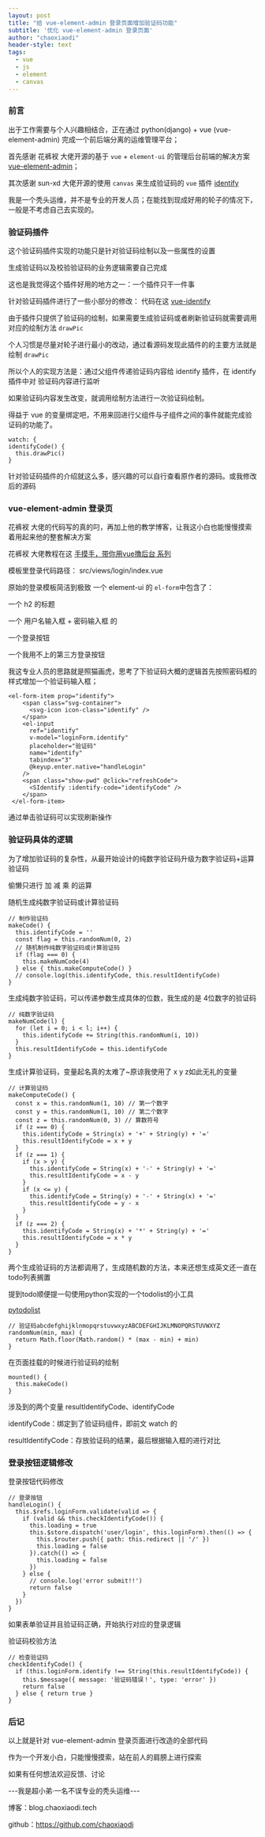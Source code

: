 ```yaml
---
layout: post
title: "给 vue-element-admin 登录页面增加验证码功能"
subtitle: '优化 vue-element-admin 登录页面'
author: "chaoxiaodi"
header-style: text
tags:
  - vue
  - js
  - element
  - canvas
---
```


### 前言

出于工作需要与个人兴趣相结合，正在通过 python(django) + vue (vue-element-admin) 完成一个前后端分离的运维管理平台；

首先感谢 花裤衩 大佬开源的基于 `vue` + `element-ui` 的管理后台前端的解决方案 [vue-element-admin](https://github.com/PanJiaChen/vue-element-admin.git)；

其次感谢 sun-xd 大佬开源的使用 `canvas` 来生成验证码的 `vue` 插件 [identify](https://github.com/sun-xd/identify.git)

我是一个秃头运维，并不是专业的开发人员；在能找到现成好用的轮子的情况下，一般是不考虑自己去实现的。
    
### 验证码插件

这个验证码插件实现的功能只是针对验证码绘制以及一些属性的设置

生成验证码以及校验验证码的业务逻辑需要自己完成

这也是我觉得这个插件好用的地方之一：一个插件只干一件事

针对验证码插件进行了一些小部分的修改： 代码在这 [vue-identify](https://github.com/chaoxiaodi/vue-identify)

由于插件只提供了验证码的绘制，如果需要生成验证码或者刷新验证码就需要调用对应的绘制方法 `drawPic`

个人习惯是尽量对轮子进行最小的改动，通过看源码发现此插件的的主要方法就是绘制 `drawPic` 

所以个人的实现方法是：通过父组件传递验证码内容给 identify 插件，在 identify 插件中对 验证码内容进行监听

如果验证码内容发生改变，就调用绘制方法进行一次验证码绘制。

得益于 vue 的变量绑定吧，不用来回进行父组件与子组件之间的事件就能完成验证码的功能了。
    
    watch: {
    identifyCode() {
      this.drawPic()
    }
    
针对验证码插件的介绍就这么多，感兴趣的可以自行查看原作者的源码。或我修改后的源码
    
### vue-element-admin 登录页

花裤衩 大佬的代码写的真的叼，再加上他的教学博客，让我这小白也能慢慢摸索着用起来他的整套解决方案

花裤衩 大佬教程在这 [手摸手，带你用vue撸后台 系列](https://juejin.cn/post/6844903476661583880)

模板里登录代码路径： src/views/login/index.vue

原始的登录模板简洁到极致 一个 element-ui 的 `el-form`中包含了：

一个 h2 的标题

一个 用户名输入框 + 密码输入框 的

一个登录按钮

一个我用不上的第三方登录按钮

我这专业人员的思路就是照猫画虎，思考了下验证码大概的逻辑首先按照密码框的样式增加一个验证码输入框；
    
    <el-form-item prop="identify">
        <span class="svg-container">
          <svg-icon icon-class="identify" />
        </span>
        <el-input
          ref="identify"
          v-model="loginForm.identify"
          placeholder="验证码"
          name="identify"
          tabindex="3"
          @keyup.enter.native="handleLogin"
        />
        <span class="show-pwd" @click="refreshCode">
          <SIdentify :identify-code="identifyCode" />
        </span>
     </el-form-item>

通过单击验证码可以实现刷新操作
    
### 验证码具体的逻辑
    
为了增加验证码的复杂性，从最开始设计的纯数字验证码升级为数字验证码+运算验证码

偷懒只进行 加 减 乘 的运算

随机生成纯数字验证码或计算验证码
    
    // 制作验证码
    makeCode() {
      this.identifyCode = ''
      const flag = this.randomNum(0, 2)
      // 随机制作纯数字验证码或计算验证码
      if (flag === 0) {
        this.makeNumCode(4)
      } else { this.makeComputeCode() }
      // console.log(this.identifyCode, this.resultIdentifyCode)
    }
    
生成纯数字验证码，可以传递参数生成具体的位数，我生成的是 4位数字的验证码
    
    // 纯数字验证码
    makeNumCode(l) {
      for (let i = 0; i < l; i++) {
        this.identifyCode += String(this.randomNum(i, 10))
      }
      this.resultIdentifyCode = this.identifyCode
    }
    
生成计算验证码，变量起名真的太难了~原谅我使用了 x y z如此无礼的变量
    
    // 计算验证码
    makeComputeCode() {
      const x = this.randomNum(1, 10) // 第一个数字
      const y = this.randomNum(1, 10) // 第二个数字
      const z = this.randomNum(0, 3) // 算数符号
      if (z === 0) {
        this.identifyCode = String(x) + '+' + String(y) + '='
        this.resultIdentifyCode = x + y
      }
      if (z === 1) {
        if (x > y) {
          this.identifyCode = String(x) + '-' + String(y) + '='
          this.resultIdentifyCode = x - y
        }
        if (x <= y) {
          this.identifyCode = String(y) + '-' + String(x) + '='
          this.resultIdentifyCode = y - x
        }
      }
      if (z === 2) {
        this.identifyCode = String(x) + '*' + String(y) + '='
        this.resultIdentifyCode = x * y
      }
    }
    
两个生成验证码的方法都调用了，生成随机数的方法，本来还想生成英文还一直在todo列表搁置
    
提到todo顺便提一句使用python实现的一个todolist的小工具
    
[pytodolist](https://github.com/chaoxiaodi/pytodolist)
    
    // 验证码abcdefghijklnmopqrstuvwxyzABCDEFGHIJKLMNOPQRSTUVWXYZ
    randomNum(min, max) {
      return Math.floor(Math.random() * (max - min) + min)
    }
    
在页面挂载的时候进行验证码的绘制
    
    mounted() {
      this.makeCode()
    }
    
涉及到的两个变量 resultIdentifyCode、identifyCode

identifyCode：绑定到了验证码组件，即前文 watch 的

resultIdentifyCode：存放验证码的结果，最后根据输入框的进行对比
    
### 登录按钮逻辑修改

登录按钮代码修改
    
    // 登录按钮
    handleLogin() {
      this.$refs.loginForm.validate(valid => {
        if (valid && this.checkIdentifyCode()) {
          this.loading = true
          this.$store.dispatch('user/login', this.loginForm).then(() => {
            this.$router.push({ path: this.redirect || '/' })
            this.loading = false
          }).catch(() => {
            this.loading = false
          })
        } else {
          // console.log('error submit!!')
          return false
        }
      })
    }
     
如果表单验证并且验证码正确，开始执行对应的登录逻辑
    
验证码校验方法
    
    // 检查验证码
    checkIdentifyCode() {
      if (this.loginForm.identify !== String(this.resultIdentifyCode)) {
        this.$message({ message: '验证码错误！', type: 'error' })
        return false
      } else { return true }
    }

### 后记
    
以上就是针对 vue-element-admin 登录页面进行改造的全部代码
    
作为一个开发小白，只能慢慢摸索，站在前人的肩膀上进行探索
    
如果有任何想法欢迎反馈、讨论

---我是超小弟·一名不误专业的秃头运维---

博客：blog.chaoxiaodi.tech

github：https://github.com/chaoxiaodi
